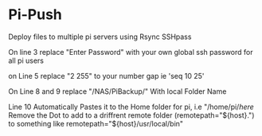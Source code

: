 # Pi-Push
Deploy files to multiple pi servers using Rsync SSHpass

On line 3 replace "Enter Password" with your own global ssh password for all pi users

on Line 5 replace "2 255" to your number gap ie 'seq 10 25'

On Line 8 and 9 replace "/NAS/PiBackup/" With local Folder Name

Line 10 Automatically Pastes it to the Home folder for pi, i.e "/home/pi/*here*
Remove the Dot to add to a driffrent remote folder (remotepath="${host}.") to something like remotepath="${host}/usr/local/bin"
